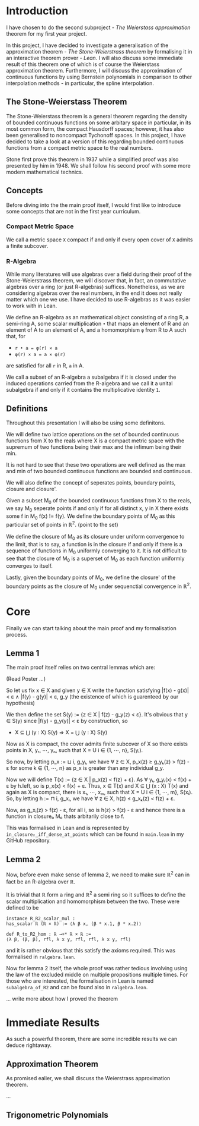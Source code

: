 # Introduction

I have chosen to do the second subproject - *The Weierstass approximation* theorem for my first year project.

In this project, I have decided to investigate a generalisation of the approximation theorem - *The Stone-Weierstrass theorem* by formalising it in an interactive theorem prover - *Lean*. I will also discuss some immediate result of this theorem one of which is of course the Weierstass approximation theorem. Furthermore, I will discuss the approximation of continuous functions by using Bernstein polynomials in comparison to other interpolation methods - in particular, the spline interpolation.

## The Stone-Weierstass Theorem

The Stone-Weierstass theorem is a general theorem regarding the density of bounded continuous functions on some arbitary space in particular, in its most common form, the compact Hausdorff spaces; however, it has also been generalised to noncompact Tychonoff spaces. In this project, I have decided to take a look at a version of this regarding bounded continuous functions from a compact metric space to the real numbers. 

Stone first prove this theorem in 1937 while a simplified proof was also presented by him in 1948. We shall follow his second proof with some more modern mathematical technics.

## Concepts

Before diving into the the main proof itself, I would first like to introduce some concepts that are not in the first year curriculum. 

### Compact Metric Space

We call a metric space `X` compact if and only if every open cover of `X` admits a finite subcover.

### R-Algebra

While many literatures will use algebras over a field during their proof of the Stone-Weierstrass theorem, we will discover that, in fact, an commutative algebras over a ring (or just R-algebras) suffices. Nonetheless, as we are considering algebras over the real numbers, in the end it does not really matter which one we use. I have decided to use R-algebras as it was easier to work with in Lean.

We define an R-algebra as an mathematical object consisting of a ring R, a semi-ring A, some scalar multiplication `•` that maps an element of R and an element of A to an element of A, and a homomorphism `φ` from R to A such that, for 

- `r • a = φ(r) × a`
- `φ(r) × a = a × φ(r)`

are satisfied for all `r` in R, `a` in A.

We call a subset of an R-algebra a subalgebra if it is closed under the induced operations carried from the R-algebra and we call it a unital subalgebra if and only if it contains the multiplicative identity `1`.

## Definitions

Throughout this presentation I will also be using some definitons.

We will define two lattice operations on the set of bounded continuous functions from X to the reals where X is a compact metric space with the supremum of two functions being their max and the infimum being their min.

It is not hard to see that these two operations are well defined as the max and min of two bounded continuous functions are bounded and continuous.

We will also define the concept of seperates points, boundary points, closure and closure'.

Given a subset M<sub>0</sub> of the bounded continuous functions from X to the reals, we say M<sub>0</sub> seperate points if and only if for all distinct x, y in X there exists some f in M<sub>0</sub> f(x) != f(y). 
We define the boundary points of M<sub>0</sub> as this particular set of points in ℝ<sup>2</sup>. (point to the set)

We define the closure of M<sub>0</sub> as its closure under uniform convergence to the limit, that is to say, a function is in the closure if and only if there is a sequence of functions in M<sub>0</sub> uniformly converging to it. It is not difficult to see that the closure of M<sub>0</sub> is a superset of M<sub>0</sub> as each function uniformly converges to itself.

Lastly, given the boundary points of M<sub>0</sub>, we define the closure' of the boundary points as the closure of M<sub>0</sub> under sequenctial convergence in ℝ<sup>2</sup>.

# Core

Finally we can start talking about the main proof and my formalisation process.

## Lemma 1

The main proof itself relies on two central lemmas which are:

(Read Poster ...)

So let us fix x ∈ X and given y ∈ X write the function satisfying |f(x) - g(x)| < ε ∧ |f(y) - g(y)| < ε, g_y (the existence of which is guarenteed by our hypothesis) 

We then define the set  S(y) := {z ∈ X | f(z) - g_y(z) < ε}. It's obvious that y ∈ S(y) since |f(y) - g_y(y)| < ε by construction, so 

-  X ⊆ ⋃ (y : X) S(y) ⇒ X = ⋃ (y : X) S(y)


Now as X is compact, the cover admits finite subcover of X so there exists points in X, y₁, ⋯, yₙ, such that X = U i ∈ {1, ⋯, n}, S(yᵢ).

So now, by letting p_x := ⊔ i, g_yᵢ, we have ∀ z ∈ X, p_x(z) ≥ g_yₖ(z) > f(z) - ε for some k ∈ {1, ⋯, n} as p_x is greater than any individual g_y.

Now we will define T(x) := {z ∈ X | p_x(z) < f(z) + ε}. As ∀ yᵢ, g_yᵢ(x) < f(x) + ε by h.left, so is p_x(x) < f(x) + ε. Thus, x ∈ T(x) and X ⊆ ⋃ (x : X) T(x) and again as X is compact, there is x₁, ⋯, xₘ, such that   X = U i ∈ {1, ⋯, m}, S(xᵢ). So, by letting h := ⊓ i, g_xᵢ, we have ∀ z ∈ X, h(z) ≤ g_xₖ(z) < f(z) + ε.

Now, as g_xᵢ(z) > f(z) - ε, for all i, so is h(z) > f(z) - ε and hence there is a function in closure₀ M₀ thats arbitarily close to f. 

This was formalised in Lean and is represented by `in_closure₂_iff_dense_at_points` which can be found in `main.lean` in my GitHub repository.

## Lemma 2

Now, before even make sense of lemma 2, we need to make sure ℝ<sup>2</sup> can in fact be an R-algebra over ℝ. 

It is trivial that ℝ form a ring and ℝ<sup>2</sup> a semi ring so it suffices to define the scalar multiplication and homomorphism between the two. These were defined to be 
```
instance R_R2_scalar_mul : 
has_scalar ℝ (ℝ × ℝ) := ⟨λ β x, (β * x.1, β * x.2)⟩

def R_to_R2_hom : ℝ →+* ℝ × ℝ := 
⟨λ β, (β, β), rfl, λ x y, rfl, rfl, λ x y, rfl⟩
```
and it is rather obvious that this satisfy the axioms required. This was formalised in `ralgebra.lean`. 

Now for lemma 2 itself, the whole proof was rather tedious involving using the law of the excluded middle on multiple propositions multiple times. For those who are interested, the formalisation in Lean is named `subalgebra_of_R2` and can be found also in `ralgebra.lean`.

... write more about how I proved the theorem

# Immediate Results

As such a powerful theorem, there are some incredible results we can deduce rightaway. 

## Approximation Theorem

As promised ealier, we shall discuss the Weierstrass approximation theorem.

...

## Trigonometric Polynomials